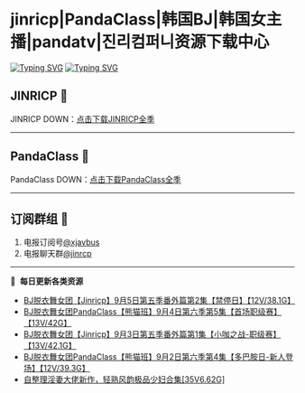 # jinricp|PandaClass|韩国BJ|韩国女主播|pandatv|진리컴퍼니资源下载中心   
[![Typing SVG](https://readme-typing-svg.herokuapp.com?font=Fira+Code&pause=1000&center=true&vCenter=true&random=true&width=435&lines=所有链接都需要翻墙访问)](https://jinri-cp.neocities.org/free.html)
[![Typing SVG](https://readme-typing-svg.herokuapp.com?font=Fira+Code&pause=1000&center=true&vCenter=true&random=true&width=435&lines=点击进入福利资源下载中心)](https://pandaclass.neocities.org/)
## JINRICP 👋   
JINRICP DOWN：[点击下载JINRICP全季](https://mypikpak.com/s/VODz7HXQoqcX0UrvaXfDtFoPo1)
****
## PandaClass 💯   
PandaClass DOWN：[点击下载PandaClass全季](https://mypikpak.com/s/VOKOTZkoEnkyvCnELVSquM97o1)   
****
## 订阅群组 🔞
1. 电报订阅号[@xjavbus](https://t.me/xjavbus)
2. 电报聊天群[@jinrcp](https://t.me/jinrcp)
**** 
📕 &nbsp;**每日更新各类资源**
<!-- BLOG-POST-LIST:START -->
- [BJ脱衣舞女团【Jinricp】9月5日第五季番外篇第2集【禁停日】【12V/38.1G】](https://fuli.rulel.com/517.html)
- [BJ脱衣舞女团PandaClass【熊猫班】9月4日第六季第5集【首场职级赛】【13V/42G】](https://fuli.rulel.com/512.html)
- [BJ脱衣舞女团【Jinricp】9月3日第五季番外篇第1集【小咖之战-职级赛】【13V/42.1G】](https://fuli.rulel.com/511.html)
- [BJ脱衣舞女团PandaClass【熊猫班】9月2日第六季第4集【多巴胺日-新人登场】【12V/39.3G】](https://fuli.rulel.com/510.html)
- [自整理淫妻大佬新作，轻熟风韵极品少妇合集[35V6.62G]](https://fuli.rulel.com/509.html)
<!-- BLOG-POST-LIST:END -->

